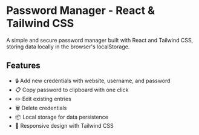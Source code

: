 # Password Manager - React & Tailwind CSS

A simple and secure password manager built with React and Tailwind CSS, storing data locally in the browser's localStorage.

## Features

- 🔒 Add new credentials with website, username, and password
- 📋 Copy password to clipboard with one click
- ✏️ Edit existing entries
- 🗑️ Delete credentials
- 📦 Local storage for data persistence
- 🎨 Responsive design with Tailwind CSS

